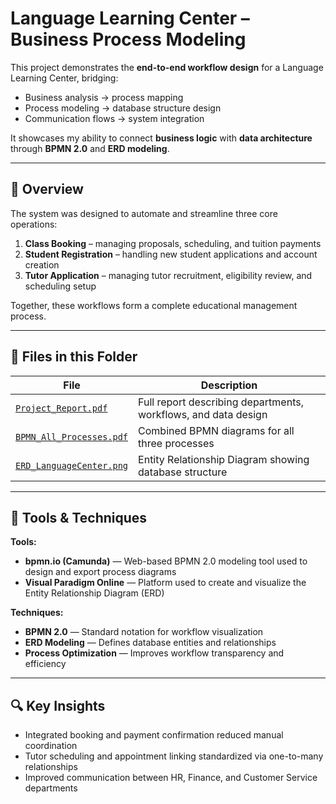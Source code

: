 # Language Learning Center – Business Process Modeling

This project demonstrates the **end-to-end workflow design** for a Language Learning Center, bridging:  
- Business analysis → process mapping  
- Process modeling → database structure design  
- Communication flows → system integration  

It showcases my ability to connect **business logic** with **data architecture** through **BPMN 2.0** and **ERD modeling**.

---

## 🧩 Overview
The system was designed to automate and streamline three core operations:
1. **Class Booking** – managing proposals, scheduling, and tuition payments  
2. **Student Registration** – handling new student applications and account creation  
3. **Tutor Application** – managing tutor recruitment, eligibility review, and scheduling setup  

Together, these workflows form a complete educational management process.

---

## 📘 Files in this Folder

| File | Description |
|------|--------------|
| [`Project_Report.pdf`](./Project_Report.pdf) | Full report describing departments, workflows, and data design |
| [`BPMN_All_Processes.pdf`](./BPMN_All_Processes.pdf) | Combined BPMN diagrams for all three processes |
| [`ERD_LanguageCenter.png`](./ERD_LanguageCenter.png) | Entity Relationship Diagram showing database structure |

---

## 🧠 Tools & Techniques

**Tools:**
- **bpmn.io (Camunda)** — Web-based BPMN 2.0 modeling tool used to design and export process diagrams  
- **Visual Paradigm Online** — Platform used to create and visualize the Entity Relationship Diagram (ERD)  

**Techniques:**  
- **BPMN 2.0** — Standard notation for workflow visualization  
- **ERD Modeling** — Defines database entities and relationships  
- **Process Optimization** — Improves workflow transparency and efficiency  

---

## 🔍 Key Insights
- Integrated booking and payment confirmation reduced manual coordination  
- Tutor scheduling and appointment linking standardized via one-to-many relationships  
- Improved communication between HR, Finance, and Customer Service departments  

